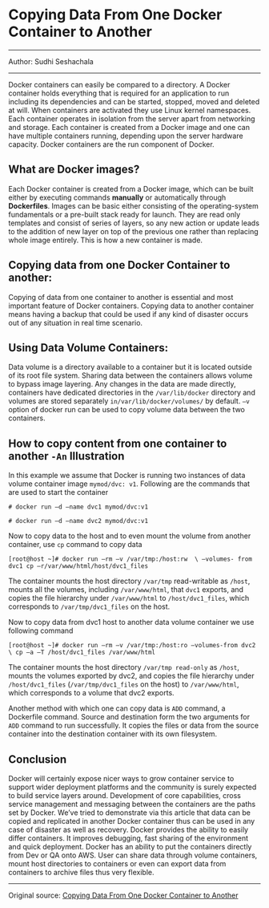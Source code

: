 # Copying Data From One Docker Container to Another

---

Author: Sudhi Seshachala 

---

Docker containers can easily be compared to a directory. A Docker container holds everything that is required for an application to run including its dependencies and can be started, stopped, moved and deleted at will. When containers are activated they use Linux kernel namespaces. Each container operates in isolation from the server apart from networking and storage. Each container is created from a Docker image and one can have multiple containers running, depending upon the server hardware capacity. Docker containers are the run component of Docker.

## What are Docker images?

Each Docker container is created from a Docker image, which can be built either by executing commands **manually** or automatically through **Dockerfiles**. Images can be basic either consisting of the operating-system fundamentals or a pre-built stack ready for launch. They are read only templates and consist of series of layers, so any new action or update leads to the addition of new layer on top of the previous one rather than replacing whole image entirely. This is how a new container is made.

## Copying data from one Docker Container to another:

Copying of data from one container to another is essential and most important feature of Docker containers. Copying data to another container means having a backup that could be used if any kind of disaster occurs out of any situation in real time scenario.

## Using Data Volume Containers:

Data volume is a directory available to a container but it is located outside of its root file system. Sharing data between the containers allows volume to bypass image layering. Any changes in the data are made directly, containers have dedicated directories in the `/var/lib/docker` directory and volumes are stored separately `in/var/lib/docker/volumes/` by default. `–v` option of docker run can be used to copy volume data between the two containers.

## How to copy content from one container to another `-An` Illustration

In this example we assume that Docker is running two instances of data volume container image `mymod/dvc: v1`. Following are the commands that are used to start the container

```
# docker run –d –name dvc1 mymod/dvc:v1
```

```
# docker run –d –name dvc2 mymod/dvc:v1
```

Now to copy data to the host and to even mount the volume from another container, use `cp` command to copy data

```
[root@host ~]# docker run –rm –v /var/tmp:/host:rw  \ –volumes- from dvc1 cp –r/var/www/html/host/dvc1_files
```

The container mounts the host directory `/var/tmp` read-writable as `/host`, mounts all the volumes, including `/var/www/html`, that `dvc1` exports, and copies the file hierarchy under `/var/www/html` to `/host/dvc1_files`, which corresponds to `/var/tmp/dvc1_files` on the host.

Now to copy data from dvc1 host to another data volume container we use following command

```
[root@host ~]# docker run –rm –v /var/tmp:/host:ro –volumes-from dvc2 \ cp –a –T /host/dvc1_files /var/www/html
```

The container mounts the host directory `/var/tmp read-only` as `/host`, mounts the volumes exported by dvc2, and copies the file hierarchy under `/host/dvc1_files` (`/var/tmp/dvc1_files` on the host) to `/var/www/html`, which corresponds to a volume that dvc2 exports.

Another method with which one can copy data is `ADD` command, a Dockerfile command. Source and destination form the two arguments for `ADD` command to run successfully. It copies the files or data from the source container into the destination container with its own filesystem.

## Conclusion

Docker will certainly expose nicer ways to grow container service to support wider deployment platforms and the community is surely expected to build service layers around. Development of core capabilities, cross service management and messaging between the containers are the paths set by Docker. We’ve tried to demonstrate via this article that data can be copied and replicated in another Docker container thus can be used in any case of disaster as well as recovery. Docker provides the ability to easily differ containers. It improves debugging, fast sharing of the environment and quick deployment. Docker has an ability to put the containers directly from Dev or QA onto AWS. User can share data through volume containers, mount host directories to containers or even can export data from containers to archive files thus very flexible.

---

Original source: [Copying Data From One Docker Container to Another](http://devops.com/blogs/devops-toolbox/copying-data-one-docker-container-another/)